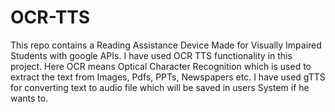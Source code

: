 # OCR-TTS
This repo contains a Reading Assistance Device Made for Visually Impaired Students with google APIs.
I have used OCR TTS functionality in this project.
Here OCR means Optical Character Recognition which is used to extract the text from Images, Pdfs, PPTs, Newspapers etc.
I have used gTTS for converting text to audio file which will be saved in users System if he wants to.
